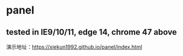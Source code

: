 # panel

tested in IE9/10/11, edge 14, chrome 47 above
---
演示地址：https://xiekun1992.github.io/panel/index.html

